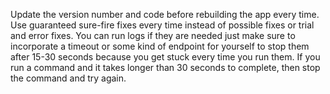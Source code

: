 Update the version number and code before rebuilding the app every time.
Use guaranteed sure-fire fixes every time instead of possible fixes or trial and error fixes.
You can run logs if they are needed just make sure to incorporate a timeout or some kind of endpoint for yourself to stop them after 15-30 seconds because you get stuck every time you run them.
If you run a command and it takes longer than 30 seconds to complete, then stop the command and try again.




